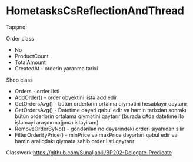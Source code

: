 # HometasksCsReflectionAndThread

Tapşırıq:

Order class
 - No
 - ProductCount
 - TotalAmount
 - CreatedAt - orderin yaranma tarixi
 
Shop class
 - Orders - order listi
 - AddOrder() - order obyektini listə add edir
 - GetOrdersAvg() - bütün orderlərin ortalma qiymətini hesablayır qaytarır
 - GetOrdersAvg() - Datetime dəyəri qəbul edir və həmin tarixdən sonrakı bütün orderlərin ortalama qiymətini qaytarır (burada c#da datetime ilə işləməyi araşdırmağınızı istəyirəm)
 - RemoveOrderByNo() - göndərilən no dəyərindəki orderi siyahıdan silir
 - FilterOrderByPrice() - minPrice və maxPrice dəyərləri qəbul edir və həmin aralıqdakı qiymətə sahib order listi qaytarır


Classwork:https://github.com/Sunaljabili/BP202-Delegate-Predicate
